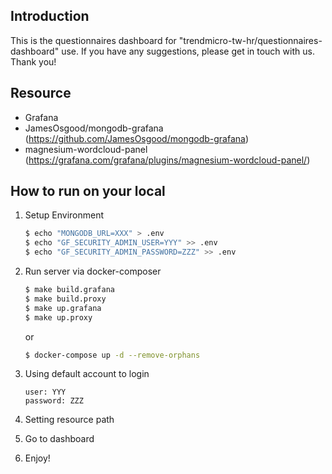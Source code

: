 ## Introduction

This is the questionnaires dashboard for "trendmicro-tw-hr/questionnaires-dashboard" use.
If you have any suggestions, please get in touch with us. Thank you!

## Resource

- Grafana
- JamesOsgood/mongodb-grafana (https://github.com/JamesOsgood/mongodb-grafana)
- magnesium-wordcloud-panel (https://grafana.com/grafana/plugins/magnesium-wordcloud-panel/)


## How to run on your local

1. Setup Environment

   ```bash
   $ echo "MONGODB_URL=XXX" > .env
   $ echo "GF_SECURITY_ADMIN_USER=YYY" >> .env
   $ echo "GF_SECURITY_ADMIN_PASSWORD=ZZZ" >> .env
   ```

2. Run server via docker-composer

   ```bash
   $ make build.grafana
   $ make build.proxy
   $ make up.grafana
   $ make up.proxy
   ```

   or

   ```bash
   $ docker-compose up -d --remove-orphans
   ```

3. Using default account to login

   ```
   user: YYY
   password: ZZZ
   ```

4. Setting resource path

5. Go to dashboard

6. Enjoy!
